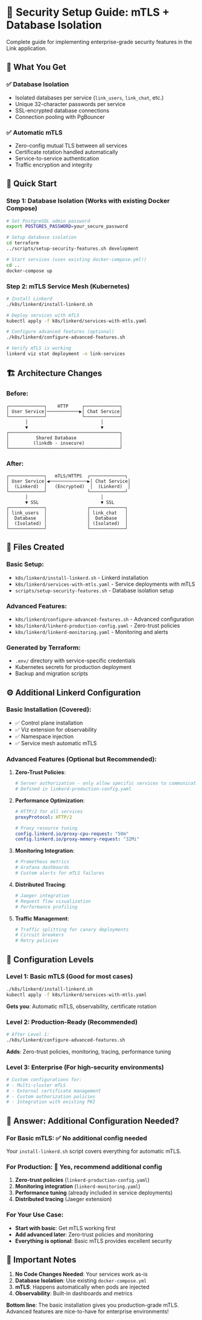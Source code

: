 # 🔐 Security Setup Guide: mTLS + Database Isolation

Complete guide for implementing enterprise-grade security features in the Link application.

## 🎯 What You Get

### ✅ **Database Isolation**
- Isolated databases per service (`link_users`, `link_chat`, etc.)
- Unique 32-character passwords per service
- SSL-encrypted database connections
- Connection pooling with PgBouncer

### ✅ **Automatic mTLS**
- Zero-config mutual TLS between all services
- Certificate rotation handled automatically
- Service-to-service authentication
- Traffic encryption and integrity

## 🚀 Quick Start

### Step 1: Database Isolation (Works with existing Docker Compose)
```bash
# Set PostgreSQL admin password
export POSTGRES_PASSWORD=your_secure_password

# Setup database isolation
cd terraform
../scripts/setup-security-features.sh development

# Start services (uses existing docker-compose.yml!)
cd ..
docker-compose up
```

### Step 2: mTLS Service Mesh (Kubernetes)
```bash
# Install Linkerd
./k8s/linkerd/install-linkerd.sh

# Deploy services with mTLS
kubectl apply -f k8s/linkerd/services-with-mtls.yaml

# Configure advanced features (optional)
./k8s/linkerd/configure-advanced-features.sh

# Verify mTLS is working
linkerd viz stat deployment -n link-services
```

## 🏗️ Architecture Changes

### Before:
```
┌─────────────┐    HTTP     ┌─────────────┐
│ User Service│────────────▶│ Chat Service│
└─────────────┘             └─────────────┘
       │                           │
       ▼                           ▼
┌─────────────────────────────────────────┐
│          Shared Database                │
│         (linkdb - insecure)             │
└─────────────────────────────────────────┘
```

### After:
```
┌─────────────┐   mTLS/HTTPS  ┌─────────────┐
│ User Service│◀──────────────▶│ Chat Service│
│  (Linkerd)  │   (Encrypted)  │  (Linkerd)  │
└─────────────┘               └─────────────┘
       │                           │
       ▼ SSL                       ▼ SSL
┌─────────────┐               ┌─────────────┐
│ link_users  │               │ link_chat   │
│  Database   │               │  Database   │
│  (Isolated) │               │ (Isolated)  │
└─────────────┘               └─────────────┘
```

## 📁 Files Created

### Basic Setup:
- `k8s/linkerd/install-linkerd.sh` - Linkerd installation
- `k8s/linkerd/services-with-mtls.yaml` - Service deployments with mTLS
- `scripts/setup-security-features.sh` - Database isolation setup

### Advanced Features:
- `k8s/linkerd/configure-advanced-features.sh` - Advanced configuration
- `k8s/linkerd/linkerd-production-config.yaml` - Zero-trust policies
- `k8s/linkerd/linkerd-monitoring.yaml` - Monitoring and alerts

### Generated by Terraform:
- `.env/` directory with service-specific credentials
- Kubernetes secrets for production deployment
- Backup and migration scripts

## ⚙️ Additional Linkerd Configuration

### **Basic Installation** (Covered):
- ✅ Control plane installation
- ✅ Viz extension for observability
- ✅ Namespace injection
- ✅ Service mesh automatic mTLS

### **Advanced Features** (Optional but Recommended):

1. **Zero-Trust Policies**:
   ```bash
   # Server authorization - only allow specific services to communicate
   # Defined in linkerd-production-config.yaml
   ```

2. **Performance Optimization**:
   ```yaml
   # HTTP/2 for all services
   proxyProtocol: HTTP/2
   
   # Proxy resource tuning
   config.linkerd.io/proxy-cpu-request: "50m"
   config.linkerd.io/proxy-memory-request: "32Mi"
   ```

3. **Monitoring Integration**:
   ```bash
   # Prometheus metrics
   # Grafana dashboards
   # Custom alerts for mTLS failures
   ```

4. **Distributed Tracing**:
   ```bash
   # Jaeger integration
   # Request flow visualization
   # Performance profiling
   ```

5. **Traffic Management**:
   ```yaml
   # Traffic splitting for canary deployments
   # Circuit breakers
   # Retry policies
   ```

## 🔧 Configuration Levels

### **Level 1: Basic mTLS** (Good for most cases)
```bash
./k8s/linkerd/install-linkerd.sh
kubectl apply -f k8s/linkerd/services-with-mtls.yaml
```
**Gets you**: Automatic mTLS, observability, certificate rotation

### **Level 2: Production-Ready** (Recommended)
```bash
# After Level 1:
./k8s/linkerd/configure-advanced-features.sh
```
**Adds**: Zero-trust policies, monitoring, tracing, performance tuning

### **Level 3: Enterprise** (For high-security environments)
```bash
# Custom configurations for:
# - Multi-cluster mTLS
# - External certificate management
# - Custom authorization policies
# - Integration with existing PKI
```

## 🎯 Answer: Additional Configuration Needed?

### **For Basic mTLS**: ✅ **No additional config needed**
Your `install-linkerd.sh` script covers everything for automatic mTLS.

### **For Production**: 🔧 **Yes, recommend additional config**
1. **Zero-trust policies** (`linkerd-production-config.yaml`)
2. **Monitoring integration** (`linkerd-monitoring.yaml`) 
3. **Performance tuning** (already included in service deployments)
4. **Distributed tracing** (Jaeger extension)

### **For Your Use Case**: 
- **Start with basic**: Get mTLS working first
- **Add advanced later**: Zero-trust policies and monitoring
- **Everything is optional**: Basic mTLS provides excellent security

## 🚨 Important Notes

1. **No Code Changes Needed**: Your services work as-is
2. **Database Isolation**: Use existing `docker-compose.yml`
3. **mTLS**: Happens automatically when pods are injected
4. **Observability**: Built-in dashboards and metrics

**Bottom line**: The basic installation gives you production-grade mTLS. Advanced features are nice-to-have for enterprise environments!
